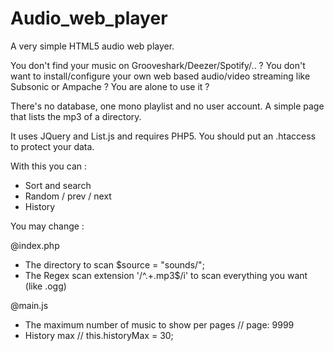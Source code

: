 Audio_web_player
================

A very simple HTML5 audio web player.

You don't find your music on Grooveshark/Deezer/Spotify/.. ?
You don't want to install/configure your own web based audio/video streaming like Subsonic or Ampache ?
You are alone to use it ?

There's no database, one mono playlist and no user account. A simple page that lists the mp3 of a directory.

It uses JQuery and List.js and requires PHP5.
You should put an .htaccess to protect your data.

With this you can :
- Sort and search
- Random / prev / next
- History

You may change :

@index.php
- The directory to scan $source = "sounds/";
- The Regex scan extension '/^.+\.mp3$/i' to scan everything you want (like .ogg)

@main.js
- The maximum number of music to show per pages // page: 9999
- History max // this.historyMax = 30;
